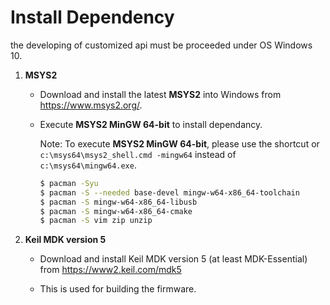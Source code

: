 # Install Dependency

the developing of customized api must be proceeded under OS Windows 10.

1. **MSYS2**

    - Download and install the latest **MSYS2** into Windows from <https://www.msys2.org/>.

    - Execute **MSYS2 MinGW 64-bit** to install dependancy.

        Note: To execute **MSYS2 MinGW 64-bit**, please use the shortcut or `c:\msys64\msys2_shell.cmd -mingw64` instead of `c:\msys64\mingw64.exe`.

        ```bash
        $ pacman -Syu
        $ pacman -S --needed base-devel mingw-w64-x86_64-toolchain
        $ pacman -S mingw-w64-x86_64-libusb
        $ pacman -S mingw-w64-x86_64-cmake
        $ pacman -S vim zip unzip
        ```

2. **Keil MDK version 5**

    - Download and install Keil MDK version 5 (at least MDK-Essential) from https://www2.keil.com/mdk5

    - This is used for building the firmware.
